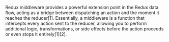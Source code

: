 <!-- Redux Middleware -->

Redux middleware provides a powerful extension point in the Redux data flow, acting as a bridge between dispatching an action and the moment it reaches the reducer[1]. Essentially, a middleware is a function that intercepts every action sent to the reducer, allowing you to perform additional logic, transformations, or side effects before the action proceeds or even stops it entirely[1][2].
